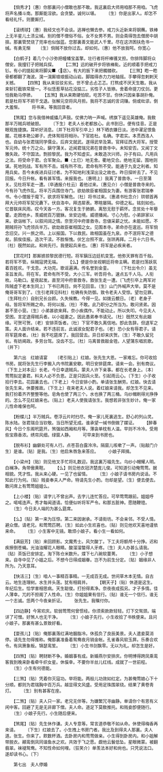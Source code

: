 <!-- { "loadSidebar": true } -->
　　【倘秀才】〔惠〕你那裏问小僧敢也那不敢。我这裏启大师用咱那不用咱。飞虎将声名播斗南。那厮能淫欲。会贪婪。诚何以堪。 
　　〔生〕你是出家人。却怎不看经礼忏。则要厮打。 

　　【滚绣球】〔惠〕我经文也不会谈。逃禅也懒去参。戒刀头近新来将钢蘸。铁棒上无半星儿土渍尘缄。别的僧不僧俗不俗。女不女男不男。则会斋得饱去僧房中胡揜。那裏管焚烧了兜率也似伽蓝。您那裏善文能武人千里。尽在这济困扶危书一缄。有勇无惭 
　　〔生〕倘贼不放你过去。却如何。〔惠〕他不放我呵。你宽心 

　　【白鹤子】着几个小沙弥把幢幡宝盖擎。壮行者将杆棒镬叉担。你排阵脚将众僧安。我撞钉子把贼兵探。 
　　【二煞】远的破开步将铁棒颩。近的顺着手把戒刀钐。有小的提起来将脚尖■〈店〉。有大的扳下来把髑髅砍。 
　　【三煞】矁一矁骨都都翻了海波。滉一滉厮琅琅振动山岩。脚踏得赤力力地轴摇。手攀得忽剌剌天关撼。 
　　【四煞】我从来驳驳劣劣。世不曾忐忐忑忑。打熬成不厌天生敢。我从来斩钉截铁常居一。不似恁惹草拈花没掂三。劣性子人皆撡。舍着命提刀仗剑。更怕我勒马停骖。 
　　【五煞】我从来欺硬怕软。吃苦不甘。你休只因亲事胡扑俺。若是杜将军不把干戈退。张解元空将风月担。我将不志诚的言词赚。倘或纰谬。倒大羞惭。 
　　将书来。等我回音者。 

　　【煞尾】您与我借神威攂几声鼓。仗佛力呐一声喊。绣旗下遥见英雄俺。我敎那半万贼兵唬破胆。 
　　〔下生〕老夫人长老都放心。此书到日。便有佳音。正是眼观旌捷旗。耳听好消息。〔并下杜将军引卒上〕林下晒衣嫌日淡。池中濯足恨鱼腥。花根本艳公卿子。虎体鸳班将相孙。下官姓杜。名确。字君实。本贯西洛人也。自幼与张君瑞同学儒业。后弃文就武。遂得武举及第。官拜征西大将军。授管军元帅。统十万之众。鎭守蒲关。近闻君瑞兄弟在普救寺中。未知安否。又闻丁文雅失政。不守国法。剽掠黎民。我为不知虚实。未敢造次兴师。孙子有曰。凡用兵之法。将受命于君。合军聚众。■〈土巳〉地无舍。衢地交合。绝地无留。围地则谋。死地则战。军有所不击。城有所不攻。君命有所不受。能通于九变之利者。知用兵矣。吾今未疾进兵征讨者。为不知地利浅深出没之故也。昨日探听去了。不见回报。今日升帐。看有甚军情。来报我也。〔惠明上〕我离了普救寺。一日至蒲关。见杜将军走一遭。〔卒通报介杜云〕着他过来。〔惠见介〕小僧是普救寺来的。今有孙飞虎作乱。将半万兵围住寺门。欲劫故臣崔相国女为妻。有游客张君瑞奉书。令小僧报于麾下。欲求将军解危。〔杜〕将书过来。〔惠递书杜念介〕珙顿首再拜大元帅将军契兄纛下。伏自洛中。拜违犀表。寒暄屡隔。仰德之私。铭刻如也。忆昔联床风雨。叹今天各一方。客况复生于肺腑。离愁无慰于羁怀。念贫处十年藜藿。走困他乡。羡威统百万貔貅。坐安边境。威德播闻。寸心为慰。小弟辞家以来。欲诣帐下。以叙间阔之情。奈至河中府普救寺。忽値采薪之忧。未能如愿。不期贼将孙飞虎领兵半万。欲劫故臣崔相国之女。见围本寺。弟命亦在逡巡。将军倘念旧交。兴一旅之师。上以报国。下以救民。故相国虽在九泉。亦不泯将军之德矣。鹄俟佳报。造次干渎。不胜惭愧。伏乞台照不宣。张珙再拜。二月十六日书。〔杜〕旣然如此。和尙先行。我便起兵来也。〔惠〕将军是必疾来者。 

　　【赏花时】那厮掳掠黎民德行短。将军鎭压边廷机变宽。他弥天罪有百千般。若将军不管。纵贼寇骋无端。 
　　【么】便是你坐视朝廷将帝主瞒。若是扫荡妖氛着百姓欢。干戈息。大功完。歌谣遍满。传名誉到金銮。 
　　〔下杜出令介〕虽无圣旨发兵。将在军。君命有所不受。大小三军。听吾将令。速点五千人马。人衔枚。马勒口。星夜起发。直至河中府普救寺。救张生走一遭。〔飞虎引卒上两军对阵贼虚下老本生同上〕下书已两日。尙不见回音。〔生〕山门外喊声大举。莫不是俺哥哥军到了。〔生引老拜见科杜〕杜确有失防御。致令老夫人受惊。望勿见罪。〔生拜杜介〕自别兄长台颜。久失候教。今得一见。如拨云覩日。〔老〕老身子母。皆将军所赐之命。将何以报。〔杜〕不敢。此乃职分之所当为。敢问贤弟。因甚不至小营。〔生〕小弟甚欲来拜。奈小疾偶作。不能动止。所以失叩。今见夫人受困。言定退得贼兵者。以小姐妻之。因此愚弟奉书请兄。〔杜〕旣然又有此姻缘。可贺可贺。〔老〕安排茶饭者。〔杜〕下官不敢久离信地。卽此吿辞。但退军之策。夫人面许结亲。若不违前言。此诚淑女配君子也。〔老〕恐小女有辱君子。请将军筵席者。〔杜〕我不吃筵席了。我回营去。异日却来庆贺。〔生〕不敢久留兄长。有妨阃政。多劳台驾。没齿不忘。〔杜〕马离普救敲金镫。人望蒲东唱凯歌。〔并下〕 

　　第六出　红娘请宴 
　　〔老引贴上〕红娘。张先生大恩。一家难忘。你可收拾书房。就将张先生行李搬入内书院裏安歇。明日安排筵席。请来一会。别有商议。〔下生上对本云〕长老。今日幸退贼兵。蒙夫人许下亲事。都在长老身上。〔本〕莺莺拟定妻君。料夫人必不负恩。正是只因兵火至。引起雨云心。〔下生〕小子收拾行李去。花园裏去也。〔下老上〕今日安排小酌。单请张生酬劳。红娘。快去请张先生来。休要推故。〔下生上〕夜来老夫人说。着红娘来请我。却怎生不见来。我打扮着齐齐整整等他。皂角也使了两三个。水也换了两三桶。乌纱帽刷得光挣挣的。怎么不见红娘来也。〔贴上〕老夫人使我请张生。我想若非张生妙计。俺一家儿性命难保也呵。 

　　【粉蝶儿】半万贼兵。卷浮云片时扫尽。俺一家儿死裏逃生。舒心的列山灵。陈水陆。张君瑞合当钦敬。当日所望无成。谁承望一缄书倒做了媒证。 
　　【醉春风】今日个东阁玳筵开。煞强如西厢和月等。薄衾单枕有人温。早则不冷冷。受用些宝鼎香浓。绣帘风细。绿窗人静。 
　　可早来到书房也。 

　　【脱布衫】幽僻处可有人行。点苍苔白露泠泠。隔窗儿咳嗽了一声。〔贴敲门介生〕是谁。〔贴〕是我。〔生〕他启朱唇急来答应。 
　　小娘子拜揖。 

　　【小梁州】〔贴〕则见他叉手忙将礼数迎。我这裏万福先生。乌纱小帽耀人明。白襕净。角带傲黄鞓。 
　　【么】则见他衣冠济楚庞儿俊。可知道引动俺莺莺。据相貌。凭才性。我从来心硬。一见了也留情。 
　　〔生〕小娘子请书房内说话。不知此行为何。〔贴〕贱妾奉夫人严命。特请先生小酌。勿却是望。〔生〕便去便去。敢问席上有莺莺姐姐么。 

　　【上小楼】〔贴〕请字儿不曾出声。去字儿连忙答应。可早莺莺跟前。姐姐呼之。喏喏连声。秀才每闻道请。恰便似听将军严令。和那五脏神。愿随鞭镫。 
　　〔生〕今日夫人端的为甚么筵席。 

　　【么】〔贴〕第一来为压惊。第二来因谢承。不请街坊。不会亲邻。不受人情。避众僧。请老兄。和莺莺匹聘。〔生〕如此小生欢喜也。〔贴〕则见他欢天喜地谨依来命。 
　　〔生〕小生客中无镜。敢烦小娘子。看小生一看如何。 

　　【满庭芳】〔贴〕来回顾影。文魔秀士。风欠酸丁。下工夫将额颅十分挣。迟和疾擦倒苍蝇。光油油耀花人眼睛。酸溜溜螫得人牙疼。〔生〕夫人办甚么请我。〔贴〕茶饭已安排定。淘下陈仓米数升。煠下七八碗软蔓菁。 
　　〔生〕小子想来。自寺中见了小姐之后。不想今日得成姻眷。岂不为前生分定。〔贴〕姻缘非人所为。乃天意耳。 

　　【快活三】〔生〕咱人一事精百事精。一无成百无成。世间草木本无情。自古云。地生连理树。水生并头莲。犹有相肩并。 
　　【朝天子】〔贴〕休道是这生。年纪后生。恰学害相思病。天生聪俊。打扮得素净。奈夜夜成孤另。才子多情。佳人薄幸。兀的不担阁了人性命。〔生〕你姐姐果有信行。〔贴〕谁无一个信行。谁无一个志诚。恁两个今夜亲折证。 
　　张先生。我嘱付你。 

　　【四边静】今宵欢庆。软弱莺莺何曾惯经。你须索款款轻轻。灯下交鸳颈。端详了可憎。好煞人也无干净。 
　　〔生〕小娘子先行。小生收拾了书帙便来。且问小娘子。那裏有甚么景致好看。 

　　【耍孩儿】〔贴〕俺那裏落红满地胭脂冷。休孤负了良辰美景。夫人遣妾莫消停。请先生勿得推称。俺那裏准备着鸳鸯夜月销金帐。孔雀春风软玉屛。乐奏合欢令。有凤箫象板。锦瑟鸾笙。 
　　〔生〕小生书剑飘零。无以为礼。却怎生是好。 

　　【四煞】〔贴〕聘财断不争。婚姻事有成。新婚燕尔安排庆。你明博得跨凤乘鸾客我到晚来卧看牵牛织女星。休傒幸。不要你半丝儿红线。成就了一世前程。 
　　〔生〕小生有何德能。 

　　【三煞】〔贴〕凭着你灭寇功。举将能。两般儿功效如红定。为甚俺莺娘心下十分顺。都则为君瑞胸中百万兵。越显得文风盛。受用足珠围翠绕。结果了黄卷靑灯。 
　　〔生〕别有甚客在座。 

　　【二煞】〔贴〕夫人只一家。老兄无伴等。为嫌繁冗寻幽静。单请你个有恩有义闲中客。回避了无是无非廊下僧。夫人命。道足下莫敎推托。和贱妾卽便随行。 
　　〔生〕小娘子先行。小生随后便来。 

　　【煞尾】〔贴〕先生休作谦。夫人专意等。常言道恭敬不如从命。休使得梅香再来请。 
　　〔下生〕红娘去了。小生拽上书房门者。我比及到得夫人那裏。夫人道。张生。你来了。飮数杯酒。去卧房内和莺莺做亲。小生得到卧房内。和小姐解带脱衣。顚鸾倒凤同谐鱼水之欢。共效于飞之愿。觑他云鬟低坠。星眼微蒙。被翻翡翠。袜褪鸳鸯。不知性命如何哩。〔狂笑介〕单羡法本好和尙也。只凭说法口。遂却读书心。〔下〕 

　　第七出　夫人停婚 
